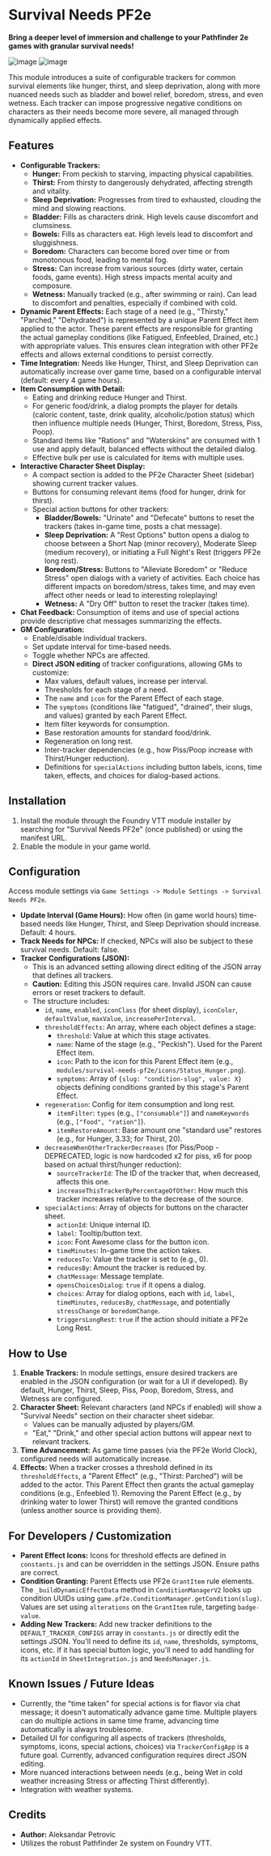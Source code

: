 # Survival Needs PF2e

**Bring a deeper level of immersion and challenge to your Pathfinder 2e games with granular survival needs!**

![image](https://github.com/user-attachments/assets/f49085ef-3901-4630-a40b-899423f0b554) ![image](https://github.com/user-attachments/assets/514904c4-ad37-49af-bb93-0f5c4e1769de)


This module introduces a suite of configurable trackers for common survival elements like hunger, thirst, and sleep deprivation, along with more nuanced needs such as bladder and bowel relief, boredom, stress, and even wetness. Each tracker can impose progressive negative conditions on characters as their needs become more severe, all managed through dynamically applied effects.

## Features

*   **Configurable Trackers:**
    *   **Hunger:** From peckish to starving, impacting physical capabilities.
    *   **Thirst:** From thirsty to dangerously dehydrated, affecting strength and vitality.
    *   **Sleep Deprivation:** Progresses from tired to exhausted, clouding the mind and slowing reactions.
    *   **Bladder:** Fills as characters drink. High levels cause discomfort and clumsiness.
    *   **Bowels:** Fills as characters eat. High levels lead to discomfort and sluggishness.
    *   **Boredom:** Characters can become bored over time or from monotonous food, leading to mental fog.
    *   **Stress:** Can increase from various sources (dirty water, certain foods, game events). High stress impacts mental acuity and composure.
    *   **Wetness:** Manually tracked (e.g., after swimming or rain). Can lead to discomfort and penalties, especially if combined with cold.
*   **Dynamic Parent Effects:** Each stage of a need (e.g., "Thirsty," "Parched," "Dehydrated") is represented by a unique Parent Effect item applied to the actor. These parent effects are responsible for granting the actual gameplay conditions (like Fatigued, Enfeebled, Drained, etc.) with appropriate values. This ensures clean integration with other PF2e effects and allows external conditions to persist correctly.
*   **Time Integration:** Needs like Hunger, Thirst, and Sleep Deprivation can automatically increase over game time, based on a configurable interval (default: every 4 game hours).
*   **Item Consumption with Detail:**
    *   Eating and drinking reduce Hunger and Thirst.
    *   For generic food/drink, a dialog prompts the player for details (caloric content, taste, drink quality, alcoholic/potion status) which then influence multiple needs (Hunger, Thirst, Boredom, Stress, Piss, Poop).
    *   Standard items like "Rations" and "Waterskins" are consumed with 1 use and apply default, balanced effects without the detailed dialog.
    *   Effective bulk per use is calculated for items with multiple uses.
*   **Interactive Character Sheet Display:**
    *   A compact section is added to the PF2e Character Sheet (sidebar) showing current tracker values.
    *   Buttons for consuming relevant items (food for hunger, drink for thirst).
    *   Special action buttons for other trackers:
        *   **Bladder/Bowels:** "Urinate" and "Defecate" buttons to reset the trackers (takes in-game time, posts a chat message).
        *   **Sleep Deprivation:** A "Rest Options" button opens a dialog to choose between a Short Nap (minor recovery), Moderate Sleep (medium recovery), or initiating a Full Night's Rest (triggers PF2e long rest).
        *   **Boredom/Stress:** Buttons to "Alleviate Boredom" or "Reduce Stress" open dialogs with a variety of activities. Each choice has different impacts on boredom/stress, takes time, and may even affect other needs or lead to interesting roleplaying!
        *   **Wetness:** A "Dry Off" button to reset the tracker (takes time).
*   **Chat Feedback:** Consumption of items and use of special actions provide descriptive chat messages summarizing the effects.
*   **GM Configuration:**
    *   Enable/disable individual trackers.
    *   Set update interval for time-based needs.
    *   Toggle whether NPCs are affected.
    *   **Direct JSON editing** of tracker configurations, allowing GMs to customize:
        *   Max values, default values, increase per interval.
        *   Thresholds for each stage of a need.
        *   The `name` and `icon` for the Parent Effect of each stage.
        *   The `symptoms` (conditions like "fatigued", "drained", their slugs, and values) granted by each Parent Effect.
        *   Item filter keywords for consumption.
        *   Base restoration amounts for standard food/drink.
        *   Regeneration on long rest.
        *   Inter-tracker dependencies (e.g., how Piss/Poop increase with Thirst/Hunger reduction).
        *   Definitions for `specialActions` including button labels, icons, time taken, effects, and choices for dialog-based actions.

## Installation

1.  Install the module through the Foundry VTT module installer by searching for "Survival Needs PF2e" (once published) or using the manifest URL.
2.  Enable the module in your game world.

## Configuration

Access module settings via `Game Settings -> Module Settings -> Survival Needs PF2e`.

*   **Update Interval (Game Hours):** How often (in game world hours) time-based needs like Hunger, Thirst, and Sleep Deprivation should increase. Default: 4 hours.
*   **Track Needs for NPCs:** If checked, NPCs will also be subject to these survival needs. Default: false.
*   **Tracker Configurations (JSON):**
    *   This is an advanced setting allowing direct editing of the JSON array that defines all trackers.
    *   **Caution:** Editing this JSON requires care. Invalid JSON can cause errors or reset trackers to default.
    *   The structure includes:
        *   `id`, `name`, `enabled`, `iconClass` (for sheet display), `iconColor`, `defaultValue`, `maxValue`, `increasePerInterval`.
        *   `thresholdEffects`: An array, where each object defines a stage:
            *   `threshold`: Value at which this stage activates.
            *   `name`: Name of the stage (e.g., "Peckish"). Used for the Parent Effect item.
            *   `icon`: Path to the icon for this Parent Effect item (e.g., `modules/survival-needs-pf2e/icons/Status_Hunger.png`).
            *   `symptoms`: Array of `{slug: "condition-slug", value: X}` objects defining conditions granted by this stage's Parent Effect.
        *   `regeneration`: Config for item consumption and long rest.
            *   `itemFilter`: `types` (e.g., `["consumable"]`) and `nameKeywords` (e.g., `["food", "ration"]`).
            *   `itemRestoreAmount`: Base amount one "standard use" restores (e.g., for Hunger, 3.33; for Thirst, 20).
        *   `decreaseWhenOtherTrackerDecreases` (for Piss/Poop - DEPRECATED, logic is now hardcoded x2 for piss, x6 for poop based on actual thirst/hunger reduction):
            *   `sourceTrackerId`: The ID of the tracker that, when decreased, affects this one.
            *   `increaseThisTrackerByPercentageOfOther`: How much this tracker increases relative to the decrease of the source.
        *   `specialActions`: Array of objects for buttons on the character sheet.
            *   `actionId`: Unique internal ID.
            *   `label`: Tooltip/button text.
            *   `icon`: Font Awesome class for the button icon.
            *   `timeMinutes`: In-game time the action takes.
            *   `reducesTo`: Value the tracker is set to (e.g., 0).
            *   `reducesBy`: Amount the tracker is reduced by.
            *   `chatMessage`: Message template.
            *   `opensChoicesDialog`: `true` if it opens a dialog.
            *   `choices`: Array for dialog options, each with `id`, `label`, `timeMinutes`, `reducesBy`, `chatMessage`, and potentially `stressChange` or `boredomChange`.
            *   `triggersLongRest`: `true` if the action should initiate a PF2e Long Rest.

## How to Use

1.  **Enable Trackers:** In module settings, ensure desired trackers are enabled in the JSON configuration (or wait for a UI if developed). By default, Hunger, Thirst, Sleep, Piss, Poop, Boredom, Stress, and Wetness are configured.
2.  **Character Sheet:** Relevant characters (and NPCs if enabled) will show a "Survival Needs" section on their character sheet sidebar.
    *   Values can be manually adjusted by players/GM.
    *   "Eat," "Drink," and other special action buttons will appear next to relevant trackers.
3.  **Time Advancement:** As game time passes (via the PF2e World Clock), configured needs will automatically increase.
4.  **Effects:** When a tracker crosses a threshold defined in its `thresholdEffects`, a "Parent Effect" (e.g., "Thirst: Parched") will be added to the actor. This Parent Effect then grants the actual gameplay conditions (e.g., Enfeebled 1). Removing the Parent Effect (e.g., by drinking water to lower Thirst) will remove the granted conditions (unless another source is providing them).

## For Developers / Customization

*   **Parent Effect Icons:** Icons for threshold effects are defined in `constants.js` and can be overridden in the settings JSON. Ensure paths are correct.
*   **Condition Granting:** Parent Effects use PF2e `GrantItem` rule elements. The `_buildDynamicEffectData` method in `ConditionManagerV2` looks up condition UUIDs using `game.pf2e.ConditionManager.getCondition(slug)`. Values are set using `alterations` on the `GrantItem` rule, targeting `badge-value`.
*   **Adding New Trackers:** Add new tracker definitions to the `DEFAULT_TRACKER_CONFIGS` array in `constants.js` or directly edit the settings JSON. You'll need to define its `id`, `name`, thresholds, symptoms, icons, etc. If it has special button logic, you'll need to add handling for its `actionId` in `SheetIntegration.js` and `NeedsManager.js`.

## Known Issues / Future Ideas

*   Currently, the "time taken" for special actions is for flavor via chat message; it doesn't automatically advance game time. Multiple players can do multiple actions in same time frame, advancing time automatically is always troublesome. 
*   Detailed UI for configuring all aspects of trackers (thresholds, symptoms, icons, special actions, choices) via `TrackerConfigApp` is a future goal. Currently, advanced configuration requires direct JSON editing.
*   More nuanced interactions between needs (e.g., being Wet in cold weather increasing Stress or affecting Thirst differently).
*   Integration with weather systems.

## Credits

*   **Author:** Aleksandar Petrovic
*   Utilizes the robust Pathfinder 2e system on Foundry VTT.

